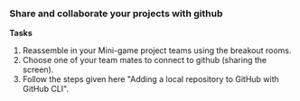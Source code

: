 ### Share and collaborate your projects with github
**Tasks**
1. Reassemble in your Mini-game project teams using the breakout rooms.
2. Choose one of your team mates to connect to github (sharing the screen).
3. Follow the steps given here "Adding a local repository to GitHub with GitHub CLI".